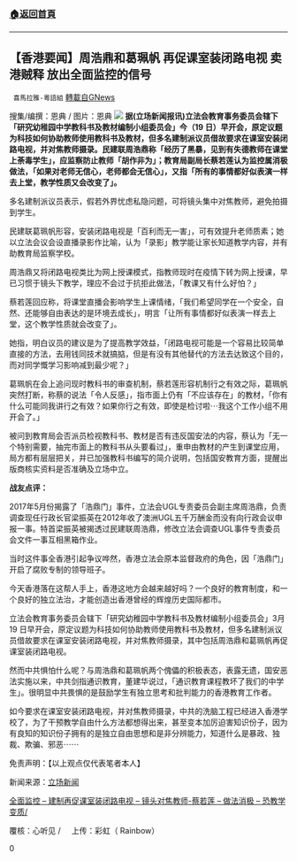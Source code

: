 ###  [:house:返回首頁](https://github.com/ourhimalayas/txt)
---

## 【香港要闻】周浩鼎和葛珮帆 再促课室装闭路电视 卖港贼释 放出全面监控的信号
` 喜馬拉雅-粵語組` [轉載自GNews](https://gnews.org/zh-hans/991423/)

搜集/编撰：恩典 / 图片：恩典
![]()![](https://gnews.org/wp-content/uploads/2021/03/lodncdf8640-1.png)
**据(立场新闻报讯)立法会教育事务委员会辖下「研究幼稚园中学教科书及教材编制小组委员会」今（19 日）早开会，原定议题为科技如何协助教师使用教科书及教材，但多名建制派议员借故要求在课室安装闭路电视，并对焦教师摄录。民建联周浩鼎称「经历了黑暴，见到有失德教师在课堂上荼毒学生」，应监察防止教师「胡作非为」；教育局副局长蔡若莲认为监控属消极做法，「如果对老师无信心，老师都会无信心」，又指「所有的事情都好似表演一样去上堂，教学性质又会改变了」。**

多名建制派议员表示，假若外界忧虑私隐问题，可将镜头集中对焦教师，避免拍摄到学生。

民建联葛珮帆形容，安装闭路电视是「百利而无一害」，可有效提升老师质素；她以立法会议会设直播录影作比喻，认为「录影」教学能让家长知道教学内容，并有助教育局监察学校。

周浩鼎又将闭路电视类比为网上授课模式，指教师现时在疫情下转为网上授课，早已习惯于镜头下教学，理应不会过于抗拒此做法，「教课又有什么好怕？」

蔡若莲回应称，将课堂直播会影响学生上课情绪，「我们希望同学在一个安全，自然、还能够自由表达的是环境去成长」，明言「让所有事情都好似表演一样去上堂，这个教学性质就会改变了」。

她指，明白议员的建议是为了提高教学效益，「闭路电视可能是一个容易比较简单直接的方法，去用钱同技术就搞掂，但是有没有其他替代的方法去达致这个目的，而对同学慨学习影响减到最少呢？」

葛珮帆在会上追问现时教科书的审查机制，蔡若莲形容机制行之有效之际，葛珮帆突然打断，称蔡的说法「令人反感」，指市面上仍有「不应该存在」的教材，「你有什么可能同我讲行之有效？如果你行之有效，即使是检讨啦⋯我这个工作小组不用开会了。」

被问到教育局会否派员检视教科书、教材是否有违反国安法的内容，蔡认为「无一个特别需要，抽完市面上的教科书从头要看过」，重申由教材的产生到课堂应用，局方都有层层把关，并已加强教科书编写的简介说明，包括国安教育方面，提醒出版商核实资料是否准确及立场中立。

**战友点评：**

2017年5月份揭露了「浩鼎门」事件，立法会UGL专责委员会副主席周浩鼎，负责调查现任行政长官梁振英在2012年收了澳洲UGL五千万酬金而没有向行政会议申报一事。特首梁振英被揭透过民建联周浩鼎，修改立法会调查UGL事件专责委员会文件一事互相黑箱作业。

当时这件事全香港引起争议哗然，香港立法会原本监督政府的角色，因「浩鼎门」开启了腐败专制的领导班子。

今天香港落在这帮人手上，香港这地​​方会越来越好吗？一个良好的教育制度，和一个良好的独立法治，才能创造出香港曾经的辉煌历史国际都市。

立法会教育事务委员会辖下「研究幼稚园中学教科书及教材编制小组委员会」3月19 日早开会，原定议题为科技如何协助教师使用教科书及教材，但多名建制派议员借故要求在课室安装闭路电视，并对焦教师摄录，其中包括周浩鼎和葛珮帆再促课室装闭路电视。

然而中共惧怕什么呢？与周浩鼎和葛珮帆两个傀儡的积极表态，表露无遗，国安恶法实施以来，中共剑指通识教育，董建华说过，「通识教育课程教坏了我们的中学生」。很明显中共畏惧的是鼓励学生有独立思考和批判能力的香港教育工作者。

如今要求在课室安装闭路电视，并对焦教师摄录，中共的洗脑工程已经进入香港学校了，为了干预教学自由什么方法都想得出来，甚至变本加厉迫害知识份子，因为有良知的知识份子拥有的是独立自由思想和是非分辨能力，知道什么是暴政、独裁、欺骗、邪恶⋯⋯

免责声明：【以上观点仅代表笔者本人】

新闻来源：[立场新闻](https://www.thestandnews.com/politics)

[全面监控 – 建制再促课室装闭路电视 – 镜头对焦教师-蔡若莲 – 做法消极 – 恐教学变质/](http://全面监控-建制再促课室装闭路电视-镜头对焦教师-蔡若莲-做法消极-恐教学变质/)

覆核：心听见 /     上传：彩虹（ Rainbow）

0
